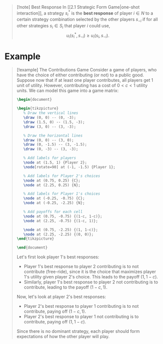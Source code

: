 > [!note] Best Response
> In [[2.1 Strategic Form Game|one-shot interaction]], a strategy $s_i^*$ is the **best response** of player $i \in N$ to a certain strategy combination selected by the other players $s_{-i}$ if for all other strategies $s_i \in S_i$ that player $i$ could use,
> $$u_i(s_i^*, s_{-i}) \geq u_i(s_i, s_{-i}).$$
# Example
>[!example] The Contributions Game
>Consider a game of players, who have the choice of either contributing (or not) to a public good. Suppose now that if at least one player contributes, all players get 1 unit of utility. However, contributing has a cost of $0 < c < 1$ utility units. We can model this game into a game matrix:
>```tikz
>\begin{document}
>
>\begin{tikzpicture}
>    % Draw the vertical lines
>    \draw (0, 0) -- (0, -3);
>    \draw (1.5, 0) -- (1.5, -3);
>    \draw (3, 0) -- (3, -3);
>
>    % Draw the horizontal lines
>    \draw (0, 0) -- (3, 0);
>    \draw (0, -1.5) -- (3, -1.5);
>    \draw (0, -3) -- (3, -3);
>
>    % Add labels for players
>    \node at (1.5, 1) {Player 2};
>    \node[rotate=90] at (-1, -1.5) {Player 1};
>
>    % Add labels for Player 2's choices
>    \node at (0.75, 0.25) {C};
>    \node at (2.25, 0.25) {N};
>
>    % Add labels for Player 1's choices
>    \node at (-0.25, -0.75) {C};
>    \node at (-0.25, -2.25) {N};
>
>    % Add payoffs for each cell
>    \node at (0.75, -0.75) {(1-c, 1-c)};
>    \node at (2.25, -0.75) {(1-c, 1)};
>
>    \node at (0.75, -2.25) {(1, 1-c)};
>    \node at (2.25, -2.25) {(0, 0)};
>\end{tikzpicture}
>
>\end{document}
>```
>Let's first look player 1's best responses:
>- Player 1's best response to player 2 contributing is to not contribute (free-ride), since it is the choice that maximizes player 1's utility given player 2's choice. This leads to the payoff $(1, 1-c)$.
>- Similarly, player 1's best response to player 2 not contributing is to contribute,  leading to the payoff $(1-c, 1)$.
>
>Now, let's look at player 2's best responses:
>- Player 2's best response to player 1 contributing is to not contribute, paying off $(1-c, 1)$.
>- Player 2's best response to player 1 not contributing is to contribute, paying off $(1, 1-c)$.
>
>Since there is no dominant strategy, each player should form expectations of how the other player will play.

